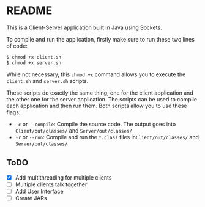 # README

This is a Client-Server application built in Java using Sockets.

To compile and run the application, firstly make sure to run these two lines of code:

```bash
$ chmod +x client.sh
$ chmod +x server.sh
```

While not necessary, this `chmod +x` command allows you to execute the `client.sh` and `server.sh` scripts.

These scripts do exactly the same thing, one for the client application and the other one for the server application. The scripts can be used to compile each application and then run them. Both scripts allow you to use these flags:

- `-c` or `--compile`: Compile the source code. The output goes into `Client/out/classes/` and `Server/out/classes/`
- `-r` or `--run`: Compile and run the `*.class` files in`Client/out/classes/` and `Server/out/classes/`

## ToDO
- [x] Add multithreading for multiple clients
- [ ] Multiple clients talk together
- [ ] Add User Interface
- [ ] Create JARs
